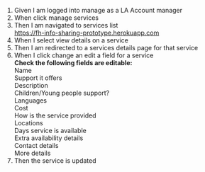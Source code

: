 1. Given I am logged into manage as a LA Account manager
2. When click manage services
3. Then I am navigated to services list<br/>
   https://fh-info-sharing-prototype.herokuapp.com
4. When I select view details on a service
5. Then I am redirected to a services details page for that service
6. When I click change an edit a field for a service<br/>
   **Check the following fields are editable:**<br/>
   Name<br/>
   Support it offers<br/>
   Description<br/>
   Children/Young people support?<br/>
   Languages<br/>
   Cost<br/>
   How is the service provided<br/>
   Locations<br/>
   Days service is available<br/>
   Extra availability details<br/>
   Contact details<br/>
   More details<br/>
7. Then the service is updated